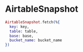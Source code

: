 # AirtableSnapshot

```elixir
AirtableSnapshot.fetch(%{
  key: key,
  table: table,
  base: base,
  bucket_name: bucket_name
})
```
